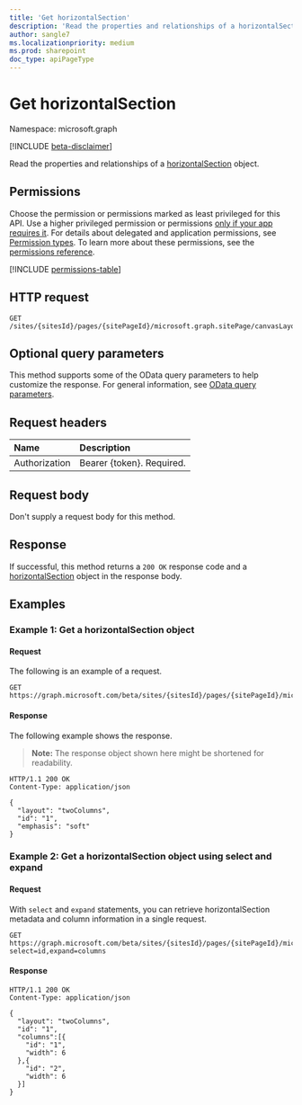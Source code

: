 ```yaml
---
title: 'Get horizontalSection'
description: 'Read the properties and relationships of a horizontalSection object.'
author: sangle7
ms.localizationpriority: medium
ms.prod: sharepoint
doc_type: apiPageType
---
```


# Get horizontalSection

Namespace: microsoft.graph

[!INCLUDE [beta-disclaimer](../../includes/beta-disclaimer.md)]

Read the properties and relationships of a [horizontalSection](../resources/horizontalsection.md) object.

## Permissions

Choose the permission or permissions marked as least privileged for this API. Use a higher privileged permission or permissions [only if your app requires it](/graph/permissions-overview#best-practices-for-using-microsoft-graph-permissions). For details about delegated and application permissions, see [Permission types](/graph/permissions-overview#permission-types). To learn more about these permissions, see the [permissions reference](/graph/permissions-reference).

<!-- { "blockType": "permissions", "name": "horizontalsection_get" } -->
[!INCLUDE [permissions-table](../includes/permissions/horizontalsection-get-permissions.md)]

## HTTP request

<!-- {
  "blockType": "ignored"
}
-->

```http
GET /sites/{sitesId}/pages/{sitePageId}/microsoft.graph.sitePage/canvasLayout/horizontalSections/{horizontalSectionId}
```

## Optional query parameters

This method supports some of the OData query parameters to help customize the response. For general information, see [OData query parameters](/graph/query-parameters).

## Request headers

| Name          | Description               |
| :------------ | :------------------------ |
| Authorization | Bearer {token}. Required. |

## Request body

Don't supply a request body for this method.

## Response

If successful, this method returns a `200 OK` response code and a [horizontalSection](../resources/horizontalsection.md) object in the response body.

## Examples

### Example 1: Get a horizontalSection object

#### Request

The following is an example of a request.

<!-- { "blockType": "ignored" } -->

``` http
GET https://graph.microsoft.com/beta/sites/{sitesId}/pages/{sitePageId}/microsoft.graph.sitePage/canvasLayout/horizontalSections/{horizontalSectionId}
```

#### Response

The following example shows the response.

> **Note:** The response object shown here might be shortened for readability.

<!-- {
  "blockType": "response",
  "truncated": true,
  "@odata.type": "microsoft.graph.horizontalSection"
}
-->

```http
HTTP/1.1 200 OK
Content-Type: application/json

{
  "layout": "twoColumns",
  "id": "1",
  "emphasis": "soft"
}
```

### Example 2: Get a horizontalSection object using select and expand
#### Request

With `select` and `expand` statements, you can retrieve horizontalSection metadata and column information in a single request.

<!-- { "blockType": "ignored" } -->

``` http
GET https://graph.microsoft.com/beta/sites/{sitesId}/pages/{sitePageId}/microsoft.graph.sitePage/canvasLayout/horizontalSections/{horizontalSectionId}?select=id,expand=columns
```

#### Response

<!-- {
  "blockType": "response",
  "truncated": true,
  "@odata.type": "microsoft.graph.horizontalSection"
}
-->

```http
HTTP/1.1 200 OK
Content-Type: application/json

{
  "layout": "twoColumns",
  "id": "1",
  "columns":[{
    "id": "1",
    "width": 6
  },{
    "id": "2",
    "width": 6
  }]
}
```
